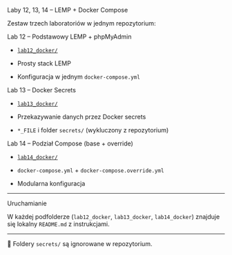 Laby 12, 13, 14 – LEMP + Docker Compose

Zestaw trzech laboratoriów w jednym repozytorium:

Lab 12 – Podstawowy LEMP + phpMyAdmin
 - [`lab12_docker/`](./lab12_docker)

- Prosty stack LEMP
- Konfiguracja w jednym `docker-compose.yml`

Lab 13 – Docker Secrets
 - [`lab13_docker/`](./lab13_docker)

- Przekazywanie danych przez Docker secrets
- `*_FILE` i folder `secrets/` (wykluczony z repozytorium)

Lab 14 – Podział Compose (base + override)
 - [`lab14_docker/`](./lab14_docker)

- `docker-compose.yml` + `docker-compose.override.yml`
- Modularna konfiguracja

---

Uruchamianie

W każdej podfolderze (`lab12_docker`, `lab13_docker`, `lab14_docker`) znajduje się lokalny `README.md` z instrukcjami.

---

🔐 Foldery `secrets/` są ignorowane w repozytorium.
